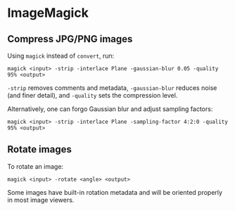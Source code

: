 # ImageMagick

## Compress JPG/PNG images

Using `magick` instead of `convert`, run:
```
magick <input> -strip -interlace Plane -gaussian-blur 0.05 -quality 95% <output>
```

`-strip` removes comments and metadata, `-gaussian-blur` reduces noise (and finer
detail), and `-quality` sets the compression level.

Alternatively, one can forgo Gaussian blur and adjust sampling factors:
```
magick <input> -strip -interlace Plane -sampling-factor 4:2:0 -quality 95% <output>
```


## Rotate images

To rotate an image:
```
magick <input> -rotate <angle> <output>
```

Some images have built-in rotation metadata and will be oriented properly in
most image viewers.
